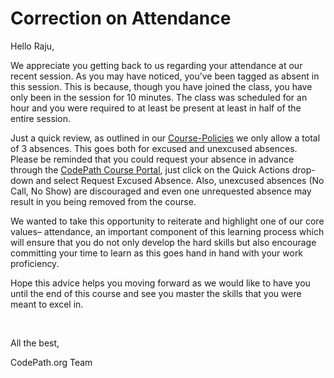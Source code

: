 # Correction on Attendance


Hello Raju,
&nbsp;
<p>We appreciate you getting back to us regarding your attendance at our recent session. As you may have noticed, you’ve been tagged as absent in this session. This is because, though you have joined the class, you have only been in the session for 10 minutes. The class was scheduled for an hour and you were required to at least be present at least in half of the entire session.</p>

Just a quick review, as outlined in our [Course-Policies](https://courses.codepath.org/snippets/ios_university/policies_remote_fall19#heading-attendance-and-coursework-submissions "Course Policies") we only allow a total of 3 absences. This goes both for excused and unexcused absences. Please be reminded that you could request your absence in advance through the [CodePath Course Portal](https://courses.codepath.com/sessions), just click on the Quick Actions drop-down and select Request Excused Absence. Also, unexcused absences (No Call, No Show) are discouraged and even one unrequested absence may result in you being removed from the course.

<p>We wanted to take this opportunity to reiterate and highlight one of our core values– attendance, an important component of this learning process which will ensure that you do not only develop the hard skills but also encourage committing your time to learn as this goes hand in hand with your work proficiency.</p>

<p>Hope this advice helps you moving forward as we would like to have you until the end of this course and see you master the skills that you were meant to excel in.</p>

&nbsp;

All the best,

CodePath.org Team
